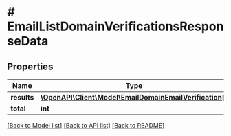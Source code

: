 # # EmailListDomainVerificationsResponseData

## Properties

Name | Type | Description | Notes
------------ | ------------- | ------------- | -------------
**results** | [**\OpenAPI\Client\Model\EmailDomainEmailVerification[]**](EmailDomainEmailVerification.md) |  | [optional]
**total** | **int** |  | [optional]

[[Back to Model list]](../../README.md#models) [[Back to API list]](../../README.md#endpoints) [[Back to README]](../../README.md)
